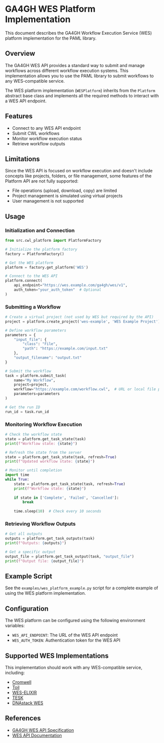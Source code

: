 # GA4GH WES Platform Implementation

This document describes the GA4GH Workflow Execution Service (WES) platform implementation for the PAML library.

## Overview

The GA4GH WES API provides a standard way to submit and manage workflows across different workflow execution systems. This implementation allows you to use the PAML library to submit workflows to any WES-compatible service.

The WES platform implementation (`WESPlatform`) inherits from the `Platform` abstract base class and implements all the required methods to interact with a WES API endpoint.

## Features

- Connect to any WES API endpoint
- Submit CWL workflows
- Monitor workflow execution status
- Retrieve workflow outputs

## Limitations

Since the WES API is focused on workflow execution and doesn't include concepts like projects, folders, or file management, some features of the Platform API are not fully supported:

- File operations (upload, download, copy) are limited
- Project management is simulated using virtual projects
- User management is not supported

## Usage

### Initialization and Connection

```python
from src.cwl_platform import PlatformFactory

# Initialize the platform factory
factory = PlatformFactory()

# Get the WES platform
platform = factory.get_platform('WES')

# Connect to the WES API
platform.connect(
    api_endpoint="https://wes.example.com/ga4gh/wes/v1",
    auth_token="your_auth_token"  # Optional
)
```

### Submitting a Workflow

```python
# Create a virtual project (not used by WES but required by the API)
project = platform.create_project('wes-example', 'WES Example Project')

# Define workflow parameters
parameters = {
    "input_file": {
        "class": "File",
        "path": "https://example.com/input.txt"
    },
    "output_filename": "output.txt"
}

# Submit the workflow
task = platform.submit_task(
    name="My Workflow",
    project=project,
    workflow="https://example.com/workflow.cwl",  # URL or local file path
    parameters=parameters
)

# Get the run ID
run_id = task.run_id
```

### Monitoring Workflow Execution

```python
# Check the workflow state
state = platform.get_task_state(task)
print(f"Workflow state: {state}")

# Refresh the state from the server
state = platform.get_task_state(task, refresh=True)
print(f"Updated workflow state: {state}")

# Monitor until completion
import time
while True:
    state = platform.get_task_state(task, refresh=True)
    print(f"Workflow state: {state}")
    
    if state in ['Complete', 'Failed', 'Cancelled']:
        break
        
    time.sleep(10)  # Check every 10 seconds
```

### Retrieving Workflow Outputs

```python
# Get all outputs
outputs = platform.get_task_outputs(task)
print(f"Outputs: {outputs}")

# Get a specific output
output_file = platform.get_task_output(task, "output_file")
print(f"Output file: {output_file}")
```

## Example Script

See the `examples/wes_platform_example.py` script for a complete example of using the WES platform implementation.

## Configuration

The WES platform can be configured using the following environment variables:

- `WES_API_ENDPOINT`: The URL of the WES API endpoint
- `WES_AUTH_TOKEN`: Authentication token for the WES API

## Supported WES Implementations

This implementation should work with any WES-compatible service, including:

- [Cromwell](https://github.com/broadinstitute/cromwell)
- [Toil](https://github.com/DataBiosphere/toil)
- [WES-ELIXIR](https://github.com/elixir-cloud-aai/cwl-WES)
- [TESK](https://github.com/EMBL-EBI-TSI/TESK)
- [DNAstack WES](https://docs.dnastack.com/docs/workflow-execution-service-wes)

## References

- [GA4GH WES API Specification](https://github.com/ga4gh/workflow-execution-service-schemas)
- [WES API Documentation](https://ga4gh.github.io/workflow-execution-service-schemas/)